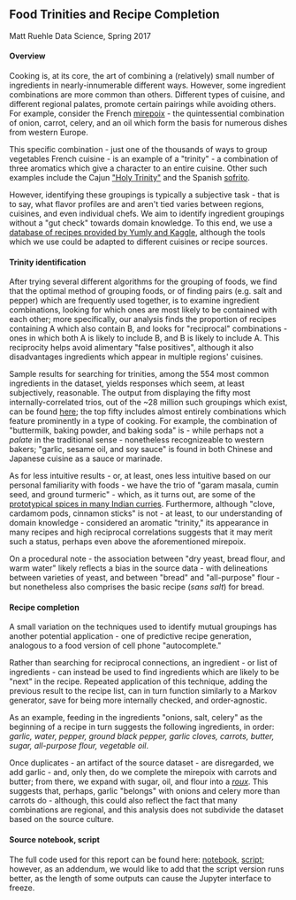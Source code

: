 ## Food Trinities and Recipe Completion

Matt Ruehle
Data Science, Spring 2017

#### Overview

Cooking is, at its core, the art of combining a (relatively) small number of ingredients in nearly-innumerable different ways. However, some ingredient combinations are more common than others. Different types of cuisine, and different regional palates, promote certain pairings while avoiding others. For example, consider the French [mirepoix](https://en.wikipedia.org/wiki/Mirepoix_(cuisine)) - the quintessential combination of onion, carrot, celery, and an oil which form the basis for numerous dishes from western Europe. 


This specific combination - just one of the thousands of ways to group vegetables French cuisine - is an example of a "trinity" - a combination of three aromatics which give a character to an entire cuisine. Other such examples include the Cajun ["Holy Trinity"](http://www.cookinglouisiana.com/Cooking/The_Trinity.htm) and the Spanish [sofrito](https://en.wikipedia.org/wiki/Sofrito). 

However, identifying these groupings is typically a subjective task - that is to say, what flavor profiles are and aren't tied varies between regions, cuisines, and even individual chefs. We aim to identify ingredient groupings without a "gut check" towards domain knowledge. To this end, we use a [database of recipes provided by Yumly and Kaggle](https://www.kaggle.com/c/whats-cooking/data), although the tools which we use could be adapted to different cuisines or recipe sources.


#### Trinity identification

After trying several different algorithms for the grouping of foods, we find that the optimal method of grouping foods, or of finding pairs (e.g. salt and pepper) which are frequently used together, is to examine ingredient combinations, looking for which ones are most likely to be contained with each other; more specifically, our analysis finds the proportion of recipes containing A which also contain B, and looks for "reciprocal" combinations - ones in which both A is likely to include B, and B is likely to include A. This reciprocity helps avoid alimentary "false positives", although it also disadvantages ingredients which appear in multiple regions' cuisines.

Sample results for searching for trinities, among the 554 most common ingredients in the dataset, yields responses which seem, at least subjectively, reasonable. The output from displaying the fifty most internally-correlated trios, out of the ~28 million such groupings which exist, can be found [here](trinities_results.md); the top fifty includes almost entirely combinations which feature prominently in a type of cooking. For example, the combination of "buttermilk, baking powder, and baking soda" is - while perhaps not a *palate* in the traditional sense - nonetheless recognizeable to western bakers; "garlic, sesame oil, and soy sauce" is found in both Chinese and Japanese cuisine as a sauce or marinade. 

As for less intuitive results - or, at least, ones less intuitive based on our personal familiarity with foods - we have the trio of "garam masala, cumin seed, and ground turmeric" - which, as it turns out, are some of the [prototypical spices in many Indian curries](https://en.wikipedia.org/wiki/Curry). Furthermore, although "clove, cardamom pods, cinnamon sticks" is not - at least, to our understanding of domain knowledge - considered an aromatic "trinity," its appearance in many recipes and high reciprocal correlations suggests that it may merit such a status, perhaps even above the aforementioned mirepoix.

On a procedural note - the association between "dry yeast, bread flour, and warm water" likely reflects a bias in the source data - with delineations between varieties of yeast, and between "bread" and "all-purpose" flour - but nonetheless also comprises the basic recipe (*sans salt*) for bread.


#### Recipe completion

A small variation on the techniques used to identify mutual groupings has another potential application - one of predictive recipe generation, analogous to a food version of cell phone "autocomplete."

Rather than searching for reciprocal connections, an ingredient - or list of ingredients - can instead be used to find ingredients which are likely to be "next" in the recipe. Repeated application of this technique, adding the previous result to the recipe list, can in turn function similarly to a Markov generator, save for being more internally checked, and order-agnostic.

As an example, feeding in the ingredients "onions, salt, celery" as the beginning of a recipe in turn suggests the following ingredients, in order: *garlic, water, pepper, ground black pepper, garlic cloves, carrots, butter, sugar, all-purpose flour, vegetable oil*.

Once duplicates - an artifact of the source dataset - are disregarded, we add garlic - and, only then, do we complete the mirepoix with carrots and butter; from there, we expand with sugar, oil, and flour into a [*roux*](https://en.wikipedia.org/wiki/Roux). This suggests that, perhaps, garlic "belongs" with onions and celery more than carrots do - although, this could also reflect the fact that many combinations are regional, and this analysis does not subdivide the dataset based on the source culture.


#### Source notebook, script

The full code used for this report can be found here: [notebook](../code/report3.ipynb), [script](../code/report3.py); however, as an addendum, we would like to add that the script version runs better, as the length of some outputs can cause the Jupyter interface to freeze.